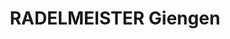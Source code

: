 ---
title: "RADELMEISTER Giengen"
url: /giengen-an-der-brenz/radelmeister-giengen/
shop: Fahrrad
---